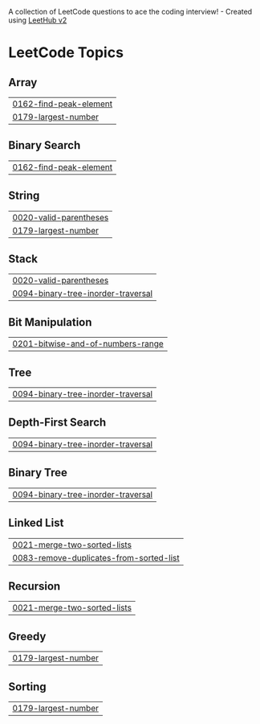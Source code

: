 A collection of LeetCode questions to ace the coding interview! - Created using [LeetHub v2](https://github.com/arunbhardwaj/LeetHub-2.0)
<!---LeetCode Topics Start-->
# LeetCode Topics
## Array
|  |
| ------- |
| [0162-find-peak-element](https://github.com/Nandhan0906/DAA_HA/tree/master/0162-find-peak-element) |
| [0179-largest-number](https://github.com/Nandhan0906/DAA_HA/tree/master/0179-largest-number) |
## Binary Search
|  |
| ------- |
| [0162-find-peak-element](https://github.com/Nandhan0906/DAA_HA/tree/master/0162-find-peak-element) |
## String
|  |
| ------- |
| [0020-valid-parentheses](https://github.com/Nandhan0906/DAA_HA/tree/master/0020-valid-parentheses) |
| [0179-largest-number](https://github.com/Nandhan0906/DAA_HA/tree/master/0179-largest-number) |
## Stack
|  |
| ------- |
| [0020-valid-parentheses](https://github.com/Nandhan0906/DAA_HA/tree/master/0020-valid-parentheses) |
| [0094-binary-tree-inorder-traversal](https://github.com/Nandhan0906/DAA_HA/tree/master/0094-binary-tree-inorder-traversal) |
## Bit Manipulation
|  |
| ------- |
| [0201-bitwise-and-of-numbers-range](https://github.com/Nandhan0906/DAA_HA/tree/master/0201-bitwise-and-of-numbers-range) |
## Tree
|  |
| ------- |
| [0094-binary-tree-inorder-traversal](https://github.com/Nandhan0906/DAA_HA/tree/master/0094-binary-tree-inorder-traversal) |
## Depth-First Search
|  |
| ------- |
| [0094-binary-tree-inorder-traversal](https://github.com/Nandhan0906/DAA_HA/tree/master/0094-binary-tree-inorder-traversal) |
## Binary Tree
|  |
| ------- |
| [0094-binary-tree-inorder-traversal](https://github.com/Nandhan0906/DAA_HA/tree/master/0094-binary-tree-inorder-traversal) |
## Linked List
|  |
| ------- |
| [0021-merge-two-sorted-lists](https://github.com/Nandhan0906/DAA_HA/tree/master/0021-merge-two-sorted-lists) |
| [0083-remove-duplicates-from-sorted-list](https://github.com/Nandhan0906/DAA_HA/tree/master/0083-remove-duplicates-from-sorted-list) |
## Recursion
|  |
| ------- |
| [0021-merge-two-sorted-lists](https://github.com/Nandhan0906/DAA_HA/tree/master/0021-merge-two-sorted-lists) |
## Greedy
|  |
| ------- |
| [0179-largest-number](https://github.com/Nandhan0906/DAA_HA/tree/master/0179-largest-number) |
## Sorting
|  |
| ------- |
| [0179-largest-number](https://github.com/Nandhan0906/DAA_HA/tree/master/0179-largest-number) |
<!---LeetCode Topics End-->